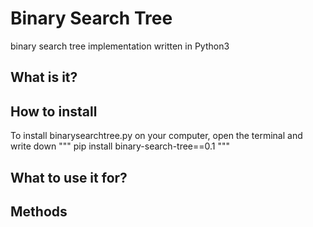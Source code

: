 # Binary Search Tree
binary search tree implementation written in Python3
## What is it?
## How to install
To install binarysearchtree.py on your computer, open the terminal and write down 
"""
pip install binary-search-tree==0.1
"""
## What to use it for?
## Methods
